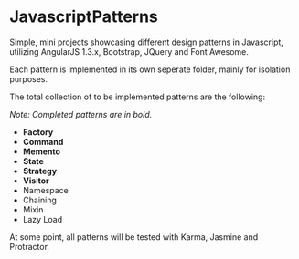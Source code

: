 JavascriptPatterns
==================

Simple, mini projects showcasing different design patterns in Javascript, utilizing AngularJS 1.3.x, Bootstrap, JQuery and Font Awesome.

Each pattern is implemented in its own seperate folder, mainly for isolation purposes.

The total collection of to be implemented patterns are the following:

*Note: Completed patterns are in bold.*

+ **Factory**
+ **Command**
+ **Memento**
+ **State**
+ **Strategy**
+ **Visitor**
+ Namespace
+ Chaining
+ Mixin
+ Lazy Load

At some point, all patterns will be tested with Karma, Jasmine and Protractor.